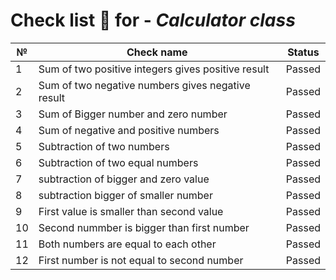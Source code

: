 # Check list :page_facing_up:  for  - *Calculator class* 

| №  | Check name                                         | Status |
|----|----------------------------------------------------|--------|
| 1  | Sum of two positive integers gives positive result | Passed |
| 2  | Sum of two negative numbers gives negative result  | Passed |
| 3  | Sum of Bigger number and zero number               | Passed |
| 4  | Sum of negative and positive numbers               | Passed |
| 5  | Subtraction of two numbers                         | Passed |
| 6  | Subtraction of two equal numbers                   | Passed |
| 7  | subtraction of bigger and zero value               | Passed |
| 8  | subtraction bigger of smaller number               | Passed |
| 9  | First value is smaller than second value           | Passed |
| 10 | Second nummber is bigger than first number         | Passed |
| 11 | Both numbers are equal to each other               | Passed |
| 12 | First number is not equal to second number         | Passed |
